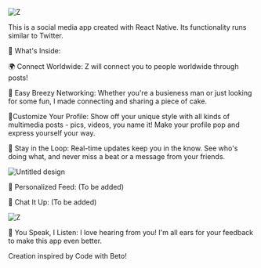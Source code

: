 ![Z](https://github.com/marcbensan/Twitter-X-Clone/assets/139300806/545ee2e5-15fb-4b7b-b217-493fc380a734)

This is a social media app created with React Native. Its functionality runs similar to Twitter.

🚀 What's Inside:

🌍 Connect Worldwide: Z will connect you to people worldwide through posts!

👋 Easy Breezy Networking: Whether you're a busieness man or just looking for some fun, I made connecting and sharing a piece of cake.

📸Customize Your Profile: Show off your unique style with all kinds of multimedia posts - pics, videos, you name it! Make your profile pop and express yourself your way.

🔔 Stay in the Loop: Real-time updates keep you in the know. See who's doing what, and never miss a beat or a message from your friends.

![Untitled design](https://github.com/marcbensan/Twitter-X-Clone/assets/139300806/8b2f0031-7311-4147-be49-cc872129dd39)

🌟 Personalized Feed: (To be added)

💬 Chat It Up: (To be added)

![Z](https://github.com/marcbensan/Twitter-X-Clone/assets/139300806/40798e3e-103f-4852-a872-60dbaa6b3265)


🙌 You Speak, I Listen: I love hearing from you! I'm all ears for your feedback to make this app even better.

Creation inspired by Code with Beto!
